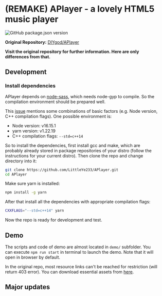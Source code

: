 # (REMAKE) APlayer - a lovely HTML5 music player

![GitHub package.json version](https://img.shields.io/github/package-json/v/LittleYe233/APlayer?style=flat-square)

**Original Repository:** [DIYgod/APlayer](https://github.com/DIYgod/APlayer)

**Visit the original repository for further information. Here are only differences from that.**

## Development

### Install dependencies

APlayer depends on [node-sass](https://github.com/sass/node-sass), which needs node-gyp to compile. So the compilation environment should be prepared well.

This [issue](https://github.com/nodejs/node/issues/38367) mentions some combinations of basic factors (e.g. Node version, C++ compilation flags). One possible environment is:

-   Node version: v16.15.1
-   yarn version: v1.22.19
-   C++ compilation flags: `--std=c++14`

So to install the dependencies, first install gcc and make, which are probably already stored in package repositories of your distro (follow the instructions for your current distro). Then clone the repo and change directory into it:

```bash
git clone https://github.com/LittleYe233/APlayer.git
cd APlayer
```

Make sure yarn is installed:

```bash
npm install -g yarn
```

After that install all the dependencies with appropriate compilation flags:

```bash
CXXFLAGS="--std=c++14" yarn
```

Now the repo is ready for development and test.

## Demo

The scripts and code of demo are almost located in `demo/` subfolder. You can execute `npm run start` in terminal to launch the demo. Note that it will open in browser by default.

In the original repo, most resource links can't be reached for restriction (will return 403 error). You can download essential assets from [here](https://github.com/LittleYe233/APlayer/releases/tag/demo_assets).

## Major updates
